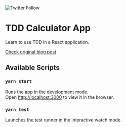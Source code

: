![Twitter Follow](https://img.shields.io/twitter/follow/alexandrudanpop?style=social)

# TDD Calculator App

Learn to use TDD in a React application. 

[Check original blog post](https://blog.alexandrudanpop.dev/posts/creating-a-calculator-app-with-react-and-tdd-277/)


## Available Scripts

### `yarn start`

Runs the app in the development mode.\
Open [http://localhost:3000](http://localhost:3000) to view it in the browser.

### `yarn test`

Launches the test runner in the interactive watch mode.

